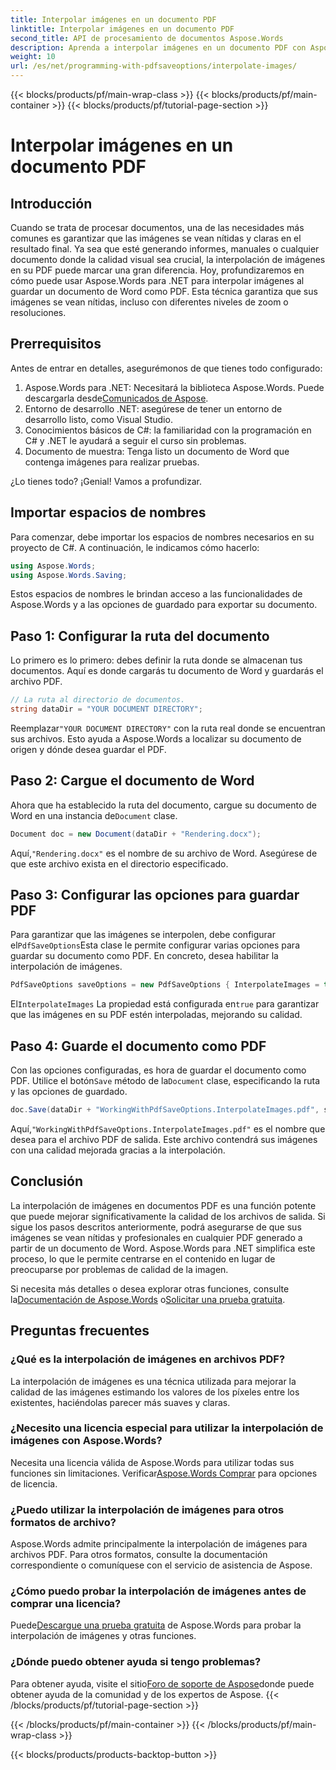 ```yaml
---
title: Interpolar imágenes en un documento PDF
linktitle: Interpolar imágenes en un documento PDF
second_title: API de procesamiento de documentos Aspose.Words
description: Aprenda a interpolar imágenes en un documento PDF con Aspose.Words para .NET con nuestra guía paso a paso. Mejore la calidad de imagen de sus PDF fácilmente.
weight: 10
url: /es/net/programming-with-pdfsaveoptions/interpolate-images/
---
```


{{< blocks/products/pf/main-wrap-class >}}
{{< blocks/products/pf/main-container >}}
{{< blocks/products/pf/tutorial-page-section >}}

# Interpolar imágenes en un documento PDF

## Introducción

Cuando se trata de procesar documentos, una de las necesidades más comunes es garantizar que las imágenes se vean nítidas y claras en el resultado final. Ya sea que esté generando informes, manuales o cualquier documento donde la calidad visual sea crucial, la interpolación de imágenes en su PDF puede marcar una gran diferencia. Hoy, profundizaremos en cómo puede usar Aspose.Words para .NET para interpolar imágenes al guardar un documento de Word como PDF. Esta técnica garantiza que sus imágenes se vean nítidas, incluso con diferentes niveles de zoom o resoluciones.

## Prerrequisitos

Antes de entrar en detalles, asegurémonos de que tienes todo configurado:

1.  Aspose.Words para .NET: Necesitará la biblioteca Aspose.Words. Puede descargarla desde[Comunicados de Aspose](https://releases.aspose.com/words/net/).
2. Entorno de desarrollo .NET: asegúrese de tener un entorno de desarrollo listo, como Visual Studio.
3. Conocimientos básicos de C#: la familiaridad con la programación en C# y .NET le ayudará a seguir el curso sin problemas.
4. Documento de muestra: Tenga listo un documento de Word que contenga imágenes para realizar pruebas.

¿Lo tienes todo? ¡Genial! Vamos a profundizar.

## Importar espacios de nombres

Para comenzar, debe importar los espacios de nombres necesarios en su proyecto de C#. A continuación, le indicamos cómo hacerlo:

```csharp
using Aspose.Words;
using Aspose.Words.Saving;
```

Estos espacios de nombres le brindan acceso a las funcionalidades de Aspose.Words y a las opciones de guardado para exportar su documento.

## Paso 1: Configurar la ruta del documento

Lo primero es lo primero: debes definir la ruta donde se almacenan tus documentos. Aquí es donde cargarás tu documento de Word y guardarás el archivo PDF.

```csharp
// La ruta al directorio de documentos.
string dataDir = "YOUR DOCUMENT DIRECTORY";
```

 Reemplazar`"YOUR DOCUMENT DIRECTORY"` con la ruta real donde se encuentran sus archivos. Esto ayuda a Aspose.Words a localizar su documento de origen y dónde desea guardar el PDF.

## Paso 2: Cargue el documento de Word

 Ahora que ha establecido la ruta del documento, cargue su documento de Word en una instancia de`Document` clase.

```csharp
Document doc = new Document(dataDir + "Rendering.docx");
```

 Aquí,`"Rendering.docx"` es el nombre de su archivo de Word. Asegúrese de que este archivo exista en el directorio especificado.

## Paso 3: Configurar las opciones para guardar PDF

Para garantizar que las imágenes se interpolen, debe configurar el`PdfSaveOptions`Esta clase le permite configurar varias opciones para guardar su documento como PDF. En concreto, desea habilitar la interpolación de imágenes.

```csharp
PdfSaveOptions saveOptions = new PdfSaveOptions { InterpolateImages = true };
```

 El`InterpolateImages` La propiedad está configurada en`true` para garantizar que las imágenes en su PDF estén interpoladas, mejorando su calidad.

## Paso 4: Guarde el documento como PDF

 Con las opciones configuradas, es hora de guardar el documento como PDF. Utilice el botón`Save` método de la`Document` clase, especificando la ruta y las opciones de guardado.

```csharp
doc.Save(dataDir + "WorkingWithPdfSaveOptions.InterpolateImages.pdf", saveOptions);
```

 Aquí,`"WorkingWithPdfSaveOptions.InterpolateImages.pdf"` es el nombre que desea para el archivo PDF de salida. Este archivo contendrá sus imágenes con una calidad mejorada gracias a la interpolación.

## Conclusión

La interpolación de imágenes en documentos PDF es una función potente que puede mejorar significativamente la calidad de los archivos de salida. Si sigue los pasos descritos anteriormente, podrá asegurarse de que sus imágenes se vean nítidas y profesionales en cualquier PDF generado a partir de un documento de Word. Aspose.Words para .NET simplifica este proceso, lo que le permite centrarse en el contenido en lugar de preocuparse por problemas de calidad de la imagen.

Si necesita más detalles o desea explorar otras funciones, consulte la[Documentación de Aspose.Words](https://reference.aspose.com/words/net/) o[Solicitar una prueba gratuita](https://releases.aspose.com/).

## Preguntas frecuentes

### ¿Qué es la interpolación de imágenes en archivos PDF?

La interpolación de imágenes es una técnica utilizada para mejorar la calidad de las imágenes estimando los valores de los píxeles entre los existentes, haciéndolas parecer más suaves y claras.

### ¿Necesito una licencia especial para utilizar la interpolación de imágenes con Aspose.Words?

 Necesita una licencia válida de Aspose.Words para utilizar todas sus funciones sin limitaciones. Verificar[Aspose.Words Comprar](https://purchase.aspose.com/buy) para opciones de licencia.

### ¿Puedo utilizar la interpolación de imágenes para otros formatos de archivo?

Aspose.Words admite principalmente la interpolación de imágenes para archivos PDF. Para otros formatos, consulte la documentación correspondiente o comuníquese con el servicio de asistencia de Aspose.

### ¿Cómo puedo probar la interpolación de imágenes antes de comprar una licencia?

 Puede[Descargue una prueba gratuita](https://releases.aspose.com/) de Aspose.Words para probar la interpolación de imágenes y otras funciones.

### ¿Dónde puedo obtener ayuda si tengo problemas?

 Para obtener ayuda, visite el sitio[Foro de soporte de Aspose](https://forum.aspose.com/c/words/8)donde puede obtener ayuda de la comunidad y de los expertos de Aspose.
{{< /blocks/products/pf/tutorial-page-section >}}

{{< /blocks/products/pf/main-container >}}
{{< /blocks/products/pf/main-wrap-class >}}

{{< blocks/products/products-backtop-button >}}
